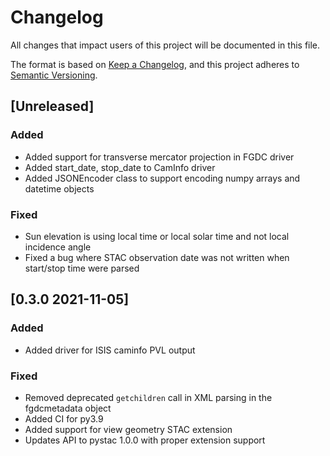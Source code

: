 # Changelog

All changes that impact users of this project will be documented in this file.

The format is based on [Keep a Changelog](https://keepachangelog.com/en/1.0.0/),
and this project adheres to [Semantic Versioning](https://semver.org/spec/v2.0.0.html).

<!---
This document is intended for users of the applications and API. Changes to things
like tests should not be noted in this document.

When updating this file for a PR, add an entry for your change under Unreleased
and one of the following headings:
 - Added - for new features.
 - Changed - for changes in existing functionality.
 - Deprecated - for soon-to-be removed features.
 - Removed - for now removed features.
 - Fixed - for any bug fixes.
 - Security - in case of vulnerabilities.

If the heading does not yet exist under Unreleased, then add it as a 3rd heading,
with three #.


When preparing for a public release candidate add a new 2nd heading, with two #, under
Unreleased with the version number and the release date, in year-month-day
format. Then, add a link for the new version at the bottom of this document and
update the Unreleased link so that it compares against the latest release tag.


When preparing for a bug fix release create a new 2nd heading above the Fixed
heading to indicate that only the bug fixes and security fixes are in the bug fix
release.
-->

## [Unreleased]

### Added
  - Added support for transverse mercator projection in FGDC driver
  - Added start_date, stop_date to CamInfo driver
  - Added JSONEncoder class to support encoding numpy arrays and datetime objects
  
### Fixed
  - Sun elevation is using local time or local solar time and not local
    incidence angle
  - Fixed a bug where STAC observation date was not written when start/stop time were parsed

## [0.3.0 2021-11-05]

### Added
- Added driver for ISIS caminfo PVL output

### Fixed
- Removed deprecated `getchildren` call in XML parsing in the fgdcmetadata object
- Added CI for py3.9
- Added support for view geometry STAC extension
- Updates API to pystac 1.0.0 with proper extension support

